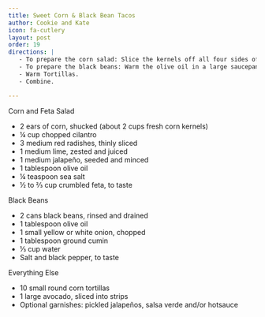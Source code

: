 ```yaml
---
title: Sweet Corn & Black Bean Tacos
author: Cookie and Kate
icon: fa-cutlery
layout: post
order: 19
directions: |
   - To prepare the corn salad: Slice the kernels off all four sides of the corn cobs. Transfer the kernels to a medium-sized mixing bowl and add the other ingredients aside from feta. Mix well. Stir in feta. Set the bowl aside to marinate while your prepare the beans.
   - To prepare the black beans: Warm the olive oil in a large saucepan over medium heat. Add the onions and a sprinkle of salt. Cook about 5 to 8 minutes. Add the cumin and cook for about 30 seconds while stirring. Pour in the beans and ⅓ cup water. Stir, cover and reduce heat to simmer. Cook for 5 minutes, then remove the lid and use the back of a fork to mash up at least half of the beans. Remove from heat, season generously with salt and pepper, and cover until you’re ready to serve.
   - Warm Tortillas.
   - Combine.

---
```


Corn and Feta Salad
<ul>
	<li>2 ears of corn, shucked (about 2 cups fresh corn kernels)</li>
	<li>¼ cup chopped cilantro</li>
	<li>3 medium red radishes, thinly sliced</li>
	<li>1 medium lime, zested and juiced</li>
	<li>1 medium jalapeño, seeded and minced</li>
	<li>1 tablespoon olive oil</li>
	<li>¼ teaspoon sea salt</li>
	<li>½ to ⅔ cup crumbled feta, to taste</li>
</ul>

Black Beans
<ul>
	<li>2 cans black beans, rinsed and drained</li>
	<li>1 tablespoon olive oil</li>
	<li>1 small yellow or white onion, chopped</li>
	<li>1 tablespoon ground cumin</li>
	<li>⅓ cup water</li>
	<li>Salt and black pepper, to taste</li>
</ul>

Everything Else
<ul>
	<li>10 small round corn tortillas</li>
	<li>1 large avocado, sliced into strips</li>
	<li>Optional garnishes: pickled jalapeños, salsa verde and/or hotsauce</li>
</ul>